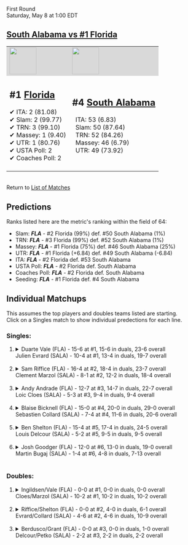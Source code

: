First Round  
Saturday, May 8 at 1:00 EDT
## [South Alabama vs #1 Florida](https://www.ncaa.com/game/5833370) 

<table>  
<tr style="background-color: #d9d9d9 !important"><td><a href="#"><img src="https://www.ncaa.com/sites/default/files/images/logos/schools/f/florida.70.png" width="70" height="70" /></a></td><td><a href="#"><img src="https://www.ncaa.com/sites/default/files/images/logos/schools/s/south-ala.70.png" width="70" height="70" /></a></td></tr>
<tr><td>  

<h2>#1 <a href="#">Florida</a></h2>  
&#10004; ITA: 2 (81.08)<br>  
&#10004; Slam: 2 (99.77)<br>  
&#10004; TRN: 3 (99.10)<br>  
&#10004; Massey: 1 (9.40)<br>  
&#10004; UTR: 1 (80.76)<br>  
&#10004; USTA Poll: 2<br>  
&#10004; Coaches Poll: 2<br>  
<br>  

</td><td>  

<h2>#4 <a href="#">South Alabama</a></h2>  
&nbsp; ITA: 53 (6.83)<br>  
&nbsp; Slam: 50 (87.64)<br>  
&nbsp; TRN: 52 (84.26)<br>  
&nbsp; Massey: 46 (6.79)<br>  
&nbsp; UTR: 49 (73.92)<br>  
<br>  

</td></tr></table>  


<br>Return to [List of Matches](../index.md)  

## Predictions  

Ranks listed here are the metric's ranking within the field of 64:  
- Slam: ***FLA*** - #2 Florida (99%) def. #50 South Alabama (1%)  
- TRN: ***FLA*** - #3 Florida (99%) def. #52 South Alabama (1%)  
- Massey: ***FLA*** - #1 Florida (75%) def. #46 South Alabama (25%)  
- UTR: ***FLA*** - #1 Florida (+6.84) def. #49 South Alabama (-6.84)  
- ITA: ***FLA*** - #2 Florida def. #53 South Alabama  
- USTA Poll: ***FLA*** - #2 Florida def. South Alabama  
- Coaches Poll: ***FLA*** - #2 Florida def. South Alabama  
- Seeding: ***FLA*** - #1 Florida def. #4 South Alabama  

## Individual Matchups  
This assumes the top players and doubles teams listed are starting.  
Click on a Singles match to show individual predections for each line.  
### Singles:  

<ol>
<li><details>
<summary markdown="span">Duarte Vale (FLA) - 15-6 at #1, 15-6 in duals, 23-6 overall<br>Julien Evrard (SALA) - 10-4 at #1, 13-4 in duals, 19-7 overall</summary>
<h4>Predictions</h4><ul>
<li>Slam: <b><i>FLA</i></b> - Vale (92%) def. Evrard (8%)</li>  
<li>TRN: <b><i>FLA</i></b> - Vale (92%) def. Evrard (8%)</li>  
<li>Massey: <b><i>FLA</i></b> - Vale (75%) def. Evrard (25%)</li>  
<li>UTR: <b><i>FLA</i></b> - Vale (90%) def. Evrard (10%)</li>  
<li>ITA: <b><i>FLA</i></b> - Vale (54.01) def. Evrard (8.29)</li>  
</ul></details>&nbsp;</li>
<li><details>
<summary markdown="span">Sam Riffice (FLA) - 16-4 at #2, 18-4 in duals, 23-7 overall<br>Clement Marzol (SALA) - 8-1 at #2, 12-2 in duals, 18-4 overall</summary>
<h4>Predictions</h4><ul>
<li>Slam: <b><i>FLA</i></b> - Riffice (90%) def. Marzol (10%)</li>  
<li>TRN: <b><i>FLA</i></b> - Riffice (92%) def. Marzol (8%)</li>  
<li>Massey: <b><i>FLA</i></b> - Riffice (75%) def. Marzol (25%)</li>  
<li>UTR: <b><i>FLA</i></b> - Riffice (92%) def. Marzol (8%)</li>  
<li>ITA: <b><i>FLA</i></b> - Riffice (49.68) def. Marzol (8.12)</li>  
</ul></details>&nbsp;</li>
<li><details>
<summary markdown="span">Andy Andrade (FLA) - 12-7 at #3, 14-7 in duals, 22-7 overall<br>Loic Cloes (SALA) - 5-3 at #3, 9-4 in duals, 9-4 overall</summary>
<h4>Predictions</h4><ul>
<li>Slam: <b><i>FLA</i></b> - Andrade (93%) def. Cloes (7%)</li>  
<li>TRN: <b><i>FLA</i></b> - Andrade (96%) def. Cloes (4%)</li>  
<li>Massey: <b><i>FLA</i></b> - Andrade (75%) def. Cloes (25%)</li>  
<li>UTR: <b><i>FLA</i></b> - Andrade (94%) def. Cloes (6%)</li>  
<li>ITA: <b><i>FLA</i></b> - Andrade (32.71) def. Cloes (2.46)</li>  
</ul></details>&nbsp;</li>
<li><details>
<summary markdown="span">Blaise Bicknell (FLA) - 15-0 at #4, 20-0 in duals, 29-0 overall<br>Sebastien Collard (SALA) - 7-4 at #4, 11-6 in duals, 20-6 overall</summary>
<h4>Predictions</h4><ul>
<li>Slam: <b><i>FLA</i></b> - Bicknell (94%) def. Collard (6%)</li>  
<li>TRN: <b><i>FLA</i></b> - Bicknell (98%) def. Collard (2%)</li>  
<li>Massey: <b><i>FLA</i></b> - Bicknell (75%) def. Collard (25%)</li>  
<li>UTR: <b><i>FLA</i></b> - Bicknell (94%) def. Collard (6%)</li>  
<li>ITA: <b><i>FLA</i></b> - Bicknell (15.89) def. Collard (2.43)</li>  
</ul></details>&nbsp;</li>
<li><details>
<summary markdown="span">Ben Shelton (FLA) - 15-4 at #5, 17-4 in duals, 24-5 overall<br>Louis Delcour (SALA) - 5-2 at #5, 9-5 in duals, 9-5 overall</summary>
<h4>Predictions</h4><ul>
<li>Slam: <b><i>FLA</i></b> - Shelton (96%) def. Delcour (4%)</li>  
<li>TRN: <b><i>FLA</i></b> - Shelton (98%) def. Delcour (2%)</li>  
<li>Massey: <b><i>FLA</i></b> - Shelton (75%) def. Delcour (25%)</li>  
<li>UTR: <b><i>FLA</i></b> - Shelton (96%) def. Delcour (4%)</li>  
<li>ITA: <b><i>FLA</i></b> - Shelton (3.20) def. Delcour (2.17)</li>  
</ul></details>&nbsp;</li>
<li><details>
<summary markdown="span">Josh Goodger (FLA) - 12-0 at #6, 13-0 in duals, 19-0 overall<br>Martin Bugaj (SALA) - 1-4 at #6, 4-8 in duals, 7-13 overall</summary>
<h4>Predictions</h4><ul>
<li>Slam: <b><i>FLA</i></b> - Goodger (99%) def. Bugaj (1%)</li>  
<li>TRN: <b><i>FLA</i></b> - Goodger (99%) def. Bugaj (1%)</li>  
<li>Massey: <b><i>FLA</i></b> - Goodger (75%) def. Bugaj (25%)</li>  
<li>UTR: <b><i>FLA</i></b> - Goodger (98%) def. Bugaj (2%)</li>  
<li>ITA: <b><i>FLA</i></b> - Goodger (8.31) def. Bugaj (0.00)</li>  
</ul></details>&nbsp;</li>
</ol>

### Doubles:  

<ol>
<li><details>
<summary markdown="span">Ingildsen/Vale (FLA) - 0-0 at #1, 0-0 in duals, 0-0 overall<br>Cloes/Marzol (SALA) - 10-2 at #1, 10-2 in duals, 10-2 overall</summary>
We don't have any metrics for doubles matches</details>&nbsp;</li>
<li><details>
<summary markdown="span">Riffice/Shelton (FLA) - 0-0 at #2, 4-0 in duals, 6-1 overall<br>Evrard/Collard (SALA) - 4-6 at #2, 4-6 in duals, 10-9 overall</summary>
We don't have any metrics for doubles matches</details>&nbsp;</li>
<li><details>
<summary markdown="span">Berdusco/Grant (FLA) - 0-0 at #3, 0-0 in duals, 1-0 overall<br>Delcour/Petko (SALA) - 2-2 at #3, 2-2 in duals, 2-2 overall</summary>
We don't have any metrics for doubles matches</details>&nbsp;</li>
</ol>